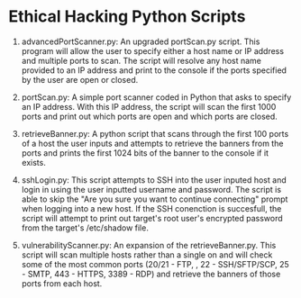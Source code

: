 # Ethical Hacking Python Scripts

1. advancedPortScanner.py: An upgraded portScan.py script. This program will allow the user to specify either a host name or IP address and multiple ports to scan. The script will resolve any host name provided to an IP address and print to the console if the ports specified by the user are open or closed.

2. portScan.py: A simple port scanner coded in Python that asks to specify an IP address. With this IP address, the script will scan the first 1000 ports and print out which ports are open and which ports are closed.

3. retrieveBanner.py: A python script that scans through the first 100 ports of a host the user inputs and attempts to retrieve the banners from the ports and prints the first 1024 bits of the banner to the console if it exists.

4. sshLogin.py: This script attempts to SSH into the user inputed host and login in using the user inputted username and password. The script is able to skip the "Are you sure you want to continue connecting" prompt when logging into a new host. If the SSH conenction is succesfull, the script will attempt to print out target's root user's encrypted password from the target's /etc/shadow file. 


5. vulnerabilityScanner.py: An expansion of the retrieveBanner.py. This script will scan multiple hosts rather than a single on and will check some of the most common ports (20/21 - FTP, , 22 - SSH/SFTP/SCP, 25 - SMTP, 443 - HTTPS, 3389 - RDP) and retrieve the banners of those ports from each host.
